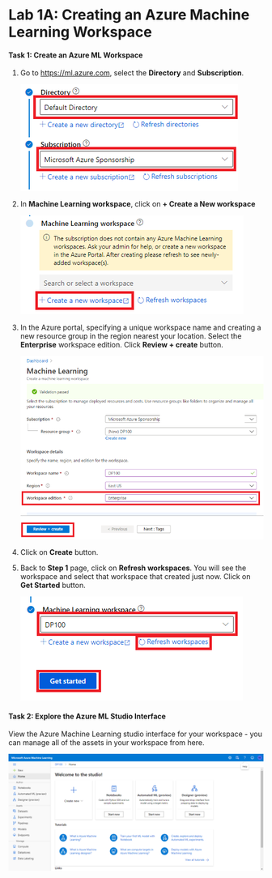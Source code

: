 # Lab 1A: Creating an Azure Machine Learning Workspace
#### Task 1: Create an Azure ML Workspace

1. Go to https://ml.azure.com, select the **Directory** and **Subscription**.

   ![](https://github.com/ceteongvanness/Designing-and-Implementing-a-Data-Science-Solution-on-Azure/blob/master/images/1A-1.png)

2. In **Machine Learning workspace**, click on **+ Create a New workspace**

   ![](https://github.com/ceteongvanness/Designing-and-Implementing-a-Data-Science-Solution-on-Azure/blob/master/images/1A-2.png)

3. In the Azure portal, specifying a unique workspace name and creating a new resource group in the region nearest your location. Select the **Enterprise** workspace edition. Click **Review + create** button.

   ![](https://github.com/ceteongvanness/Designing-and-Implementing-a-Data-Science-Solution-on-Azure/blob/master/images/1A-3.png)

4. Click on **Create** button.

5. Back to **Step 1** page, click on **Refresh workspaces**. You will see the workspace and select that workspace that created just now. Click on **Get Started** button.

   ![](https://github.com/ceteongvanness/Designing-and-Implementing-a-Data-Science-Solution-on-Azure/blob/master/images/1A-4.png)

#### Task 2: Explore the Azure ML Studio Interface

View the Azure Machine Learning studio interface for your workspace - you can manage all of the assets in your workspace from here.

![](https://github.com/ceteongvanness/Designing-and-Implementing-a-Data-Science-Solution-on-Azure/blob/master/images/1A-5.png)

